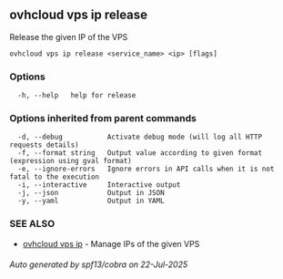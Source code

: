 ## ovhcloud vps ip release

Release the given IP of the VPS

```
ovhcloud vps ip release <service_name> <ip> [flags]
```

### Options

```
  -h, --help   help for release
```

### Options inherited from parent commands

```
  -d, --debug           Activate debug mode (will log all HTTP requests details)
  -f, --format string   Output value according to given format (expression using gval format)
  -e, --ignore-errors   Ignore errors in API calls when it is not fatal to the execution
  -i, --interactive     Interactive output
  -j, --json            Output in JSON
  -y, --yaml            Output in YAML
```

### SEE ALSO

* [ovhcloud vps ip](ovhcloud_vps_ip.md)	 - Manage IPs of the given VPS

###### Auto generated by spf13/cobra on 22-Jul-2025
